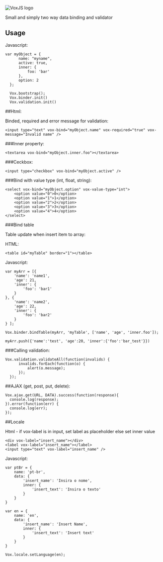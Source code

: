 <img src="https://s13.postimg.org/m5ufoeelz/Logomakr_2_Fx_Qcm.png" alt="VoxJS logo" align="center"/>


Small and simply two way data binding and validator


 Usage
-------------
Javascript:

    var myObject = {
          name: "myname",
          active: true,
          inner: {
              foo: 'bar'
          },
          option: 2
      };

      Vox.bootstrap();
      Vox.binder.init()
      Vox.validation.init()
      
      
##Html:
  
Binded, required and error message for validation:

    <input type="text" vox-bind="myObject.name" vox-required="true" vox-message="Invalid name" />

###Inner property:

    <textarea vox-bind="myObject.inner.foo"></textarea>

###Ceckbox:

    <input type="checkbox" vox-bind="myObject.active" />

###Bind with value type (int, float, string):

    <select vox-bind="myObject.option" vox-value-type="int">
        <option value="0">0</option>
        <option value="1">1</option>
        <option value="2">2</option>
        <option value="3">3</option>
        <option value="4">4</option>
    </select>
    
    
###Bind table

Table update when insert item to array:

HTML:

    <table id="myTable" border="1"></table>


Javascript:

    var myArr = [{
        'name': 'name1',
        'age': 21,
        'inner': {
            'foo': 'bar1'
        }
    }, {
        'name': 'name2',
        'age': 22,
        'inner': {
            'foo': 'bar2'
        }
    } ];
    
    Vox.binder.bindTable(myArr, 'myTable', ['name', 'age', 'inner.foo']);
    
    myArr.push({'name':'test', 'age':20, 'inner':{'foo':'bar_test'}})
    
    
###Calling validation:

    Vox.validation.validateAll(function(invalids) {
          invalids.forEach(function(o) {
              alert(o.message);
          });
      });
      
      
##AJAX (get, post, put, delete):

    Vox.ajax.get(URL, DATA).success(function(response){
      console.log(response);
    }).error(function(err) {
      console.log(err);
    });

##Locale

Html - if vox-label is in input, set label as placeholder else set inner value

    <div vox-label="insert_name"></div>
    <label vox-label="insert_name"></label>
    <input type="text" vox-label="insert_name" />

Javascript:

    var ptBr = {
        name: 'pt-br',
        data: {
            'insert_name': 'Insira o nome',
            inner: {
                'insert_text': 'Insira o texto'
            }
        }
    }

    var en = {
        name: 'en',
        data: {
            'insert_name': 'Insert Name',
            inner: {
                'insert_text': 'Insert text'
            }
        }
    }
    
    Vox.locale.setLanguage(en);
    

